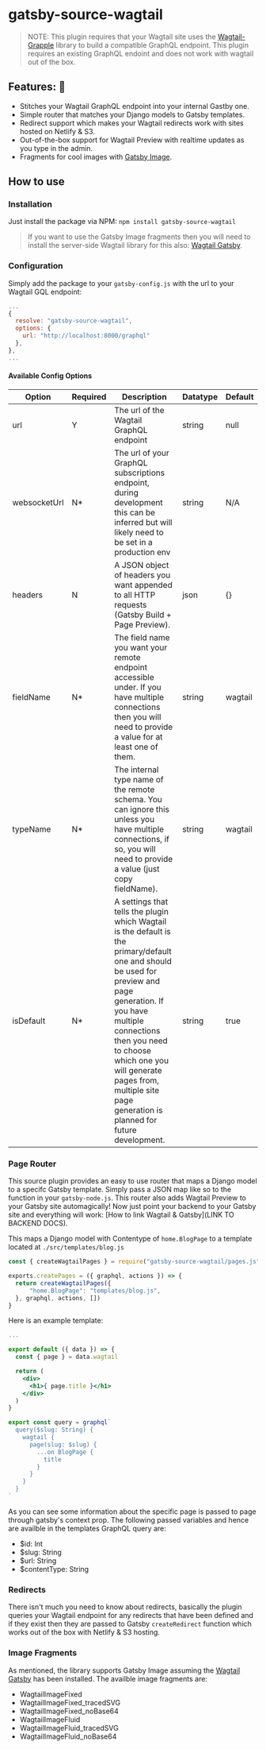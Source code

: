 # gatsby-source-wagtail

> NOTE: This plugin requires that your Wagtail site uses the [Wagtail-Grapple](https://github.com/Torchbox/wagtail-grapple)
library to build a compatible GraphQL endpoint. This plugin requires an existing GraphQL endoint and does not work with
wagtail out of the box.

## Features: 🚀
* Stitches your Wagtail GraphQL endpoint into your internal Gastby one.
* Simple router that matches your Django models to Gatsby templates.
* Redirect support which makes your Wagtail redirects work with sites hosted on Netlify & S3.
* Out-of-the-box support for Wagtail Preview with realtime updates as you type in the admin.
* Fragments for cool images with [Gatsby Image](https://github.com/nathhorrigan/gatsby-image).

## How to use

### Installation

Just install the package via NPM:
`npm install gatsby-source-wagtail`

> If you want to use the Gatsby Image fragments then you will need to install the server-side Wagtail library for this also:
[Wagtail Gatsby](https://github.com/nathhorrigan/wagtail-gatsby).

### Configuration

Simply add the package to your `gatsby-config.js` with the url to your Wagtail GQL endpoint:

```js
...
{
  resolve: "gatsby-source-wagtail",
  options: {
    url: "http://localhost:8000/graphql"
  },
},
...
```

#### Available Config Options

| Option       | Required | Description                                                                                                                                                                                                                                                                                                    | Datatype | Default  |
|--------------|----------|----------------------------------------------------------------------------------------------------------------------------------------------------------------------------------------------------------------------------------------------------------------------------------------------------------------|----------|----------|
| url          | Y        | The url of the Wagtail GraphQL endpoint                                                                                                                                                                                                                                                                        | string   | null     |
| websocketUrl | N*       | The url of your GraphQL subscriptions endpoint, during development this can be inferred but will likely need to be set in a production env                                                                                                                                                                          | string   | N/A      |
| headers      | N        | A JSON object of headers you want appended to all HTTP requests (Gatsby Build + Page Preview).                                                                                                                                                                                                                 | json     | {}       |
| fieldName    | N*       | The field name you want your remote endpoint accessible under. If you have multiple connections then you will need to provide a value for at least one of them.                                                                                                                                                | string   |  wagtail |
| typeName     | N*       | The internal type name of the remote schema. You can ignore this unless you have multiple connections, if so, you will need to provide a value (just copy fieldName).                                                                                                                                          | string   | wagtail  |
| isDefault    | N*       | A settings that tells the plugin which Wagtail is the default is the primary/default one and should be used for preview and page generation. If you have multiple connections then you need to choose which one you will generate pages from, multiple site page generation is planned for future development. | string   | true     |


### Page Router
This source plugin provides an easy to use router that maps a Django model to a specifc Gatsby template. Simply pass a JSON map like
so to the function in your `gatsby-node.js`. This router also adds Wagtail Preview to your Gatsby site automagically! Now just point your backend
to your Gatsby site and everything will work: [How to link Wagtail & Gatsby](LINK TO BACKEND DOCS).

This maps a Django model with Contentype of `home.BlogPage` to a template located at `./src/templates/blog.js`

```js
const { createWagtailPages } = require("gatsby-source-wagtail/pages.js")

exports.createPages = ({ graphql, actions }) => {
  return createWagtailPages({
      "home.BlogPage": "templates/blog.js",
  }, graphql, actions, [])
}
```

Here is an example template:


```jsx
...

export default ({ data }) => {
  const { page } = data.wagtail

  return (
    <div>
      <h1>{ page.title }</h1>
    </div>
  )
}

export const query = graphql`
  query($slug: String) {
    wagtail {
      page(slug: $slug) {
        ...on BlogPage {
          title
        }
      }
    }
  }
`
```

As you can see some information about the specific page is passed to page through gatsby's context prop. The following passed
variables and hence are availble in the templates GraphQL query are:

* $id: Int
* $slug: String
* $url: String
* $contentType: String

### Redirects
There isn't much you need to know about redirects, basically the plugin queries your Wagtail endpoint for any redirects
that have been defined and if they exist then they are passed to Gatsby `createRedirect` function which works out of the
box with Netlify & S3 hosting.

### Image Fragments
As mentioned, the library supports Gatsby Image assuming the [Wagtail Gatsby](https://github.com/nathhorrigan/wagtail-gatsby)
has been installed. The availble image fragments are:

* WagtailImageFixed
* WagtailImageFixed_tracedSVG
* WagtailImageFixed_noBase64
* WagtailImageFluid
* WagtailImageFluid_tracedSVG
* WagtailImageFluid_noBase64

